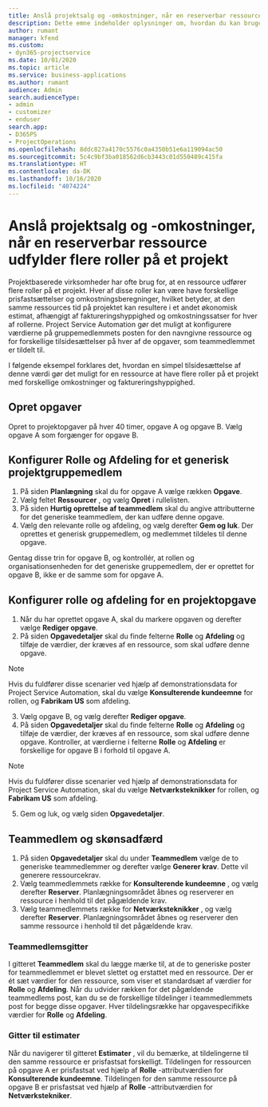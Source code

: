 ```yaml
---
title: Anslå projektsalg og -omkostninger, når en reserverbar ressource udfylder flere roller på et projekt
description: Dette emne indeholder oplysninger om, hvordan du kan bruge prisfastsættelsesdimensioner til at understøtte prisfastsættelse og omkostningsberegning for en ressource, der udfylder flere roller på et projekt.
author: rumant
manager: kfend
ms.custom:
- dyn365-projectservice
ms.date: 10/01/2020
ms.topic: article
ms.service: business-applications
ms.author: rumant
audience: Admin
search.audienceType:
- admin
- customizer
- enduser
search.app:
- D365PS
- ProjectOperations
ms.openlocfilehash: 8ddc827a4170c5576c0a4350b51e6a119094ac50
ms.sourcegitcommit: 5c4c9bf3ba018562d6cb3443c01d550489c415fa
ms.translationtype: HT
ms.contentlocale: da-DK
ms.lasthandoff: 10/16/2020
ms.locfileid: "4074224"
---
```

# <a name="estimate-project-sales-and-costs-when-a-bookable-resource-fills-mulitple-roles-on-a-project"></a>Anslå projektsalg og -omkostninger, når en reserverbar ressource udfylder flere roller på et projekt 

Projektbaserede virksomheder har ofte brug for, at en ressource udfører flere roller på et projekt. Hver af disse roller kan være have forskellige prisfastsættelser og omkostningsberegninger, hvilket betyder, at den samme ressources tid på projektet kan resultere i et andet økonomisk estimat, afhængigt af faktureringshyppighed og omkostningssatser for hver af rollerne. Project Service Automation gør det muligt at konfigurere værdierne på gruppemedlemmets posten for den navngivne ressource og for forskellige tilsidesættelser på hver af de opgaver, som teammedlemmet er tildelt til.

I følgende eksempel forklares det, hvordan en simpel tilsidesættelse af denne værdi gør det muligt for en ressource at have flere roller på et projekt med forskellige omkostninger og faktureringshyppighed.

## <a name="create-tasks"></a>Opret opgaver
Opret to projektopgaver på hver 40 timer, opgave A og opgave B. Vælg opgave A som forgænger for opgave B.

## <a name="set-up-role-and-organization-unit-for-a-generic-project-team-member"></a>Konfigurer Rolle og Afdeling for et generisk projektgruppemedlem

1. På siden **Planlægning** skal du for opgave A vælge rækken **Opgave**. 
2. Vælg feltet **Ressourcer** , og vælg **Opret** i rullelisten.
3. På siden **Hurtig oprettelse af teammedlem** skal du angive attributterne for det generiske teammedlem, der kan udføre denne opgave.
4. Vælg den relevante rolle og afdeling, og vælg derefter **Gem og luk**. Der oprettes et generisk gruppemedlem, og medlemmet tildeles til denne opgave. 

Gentag disse trin for opgave B, og kontrollér, at rollen og organisationsenheden for det generiske gruppemedlem, der er oprettet for opgave B, ikke er de samme som for opgave A. 

## <a name="set-up-role-and-organization-unit-for-a-project-task"></a>Konfigurer rolle og afdeling for en projektopgave

1. Når du har oprettet opgave A, skal du markere opgaven og derefter vælge **Rediger opgave**.
2. På siden **Opgavedetaljer** skal du finde felterne **Rolle** og **Afdeling** og tilføje de værdier, der kræves af en ressource, som skal udføre denne opgave. 

  > [!NOTE]
  > Hvis du fuldfører disse scenarier ved hjælp af demonstrationsdata for Project Service Automation, skal du vælge **Konsulterende kundeemne** for rollen, og **Fabrikam US** som afdeling.

3. Vælg opgave B, og vælg derefter **Rediger opgave**.
4. På siden **Opgavedetaljer** skal du finde felterne **Rolle** og **Afdeling** og tilføje de værdier, der kræves af en ressource, som skal udføre denne opgave. Kontroller, at værdierne i felterne **Rolle** og **Afdeling** er forskellige for opgave B i forhold til opgave A. 

  > [!NOTE]
  > Hvis du fuldfører disse scenarier ved hjælp af demonstrationsdata for Project Service Automation, skal du vælge **Netværksteknikker** for rollen, og **Fabrikam US** som afdeling.

5. Gem og luk, og vælg siden **Opgavedetaljer**. 

## <a name="team-member-and-estimates-behaviour"></a>Teammedlem og skønsadfærd 

1. På siden **Opgavedetaljer** skal du under **Teammedlem** vælge de to generiske teammedlemmer og derefter vælge **Generer krav**. Dette vil generere ressourcekrav. 
2. Vælg teammedlemmets række for **Konsulterende kundeemne** , og vælg derefter **Reserver**. Planlægningsområdet åbnes og reserverer en ressource i henhold til det pågældende krav.
3. Vælg teammedlemmets række for **Netværksteknikker** , og vælg derefter **Reserver**. Planlægningsområdet åbnes og reserverer den samme ressource i henhold til det pågældende krav.

### <a name="team-member-grid"></a>Teammedlemsgitter 
I gitteret **Teammedlem** skal du lægge mærke til, at de to generiske poster for teammedlemmet er blevet slettet og erstattet med en ressource. Der er ét sæt værdier for den ressource, som viser et standardsæt af værdier for **Rolle** og **Afdeling**.
Når du udvider rækken for det pågældende teammedlems post, kan du se de forskellige tildelinger i teammedlemmets post for begge disse opgaver. Hver tildelingsrække har opgavespecifikke værdier for **Rolle** og **Afdeling**. 

### <a name="estimates-grid"></a>Gitter til estimater 
Når du navigerer til gitteret **Estimater** , vil du bemærke, at tildelingerne til den samme ressource er prisfastsat forskelligt.
Tildelingen for ressourcen på opgave A er prisfastsat ved hjælp af **Rolle** -attributværdien for **Konsulterende kundeemne**. Tildelingen for den samme ressource på opgave B er prisfastsat ved hjælp af **Rolle** -attributværdien for **Netværkstekniker**.





